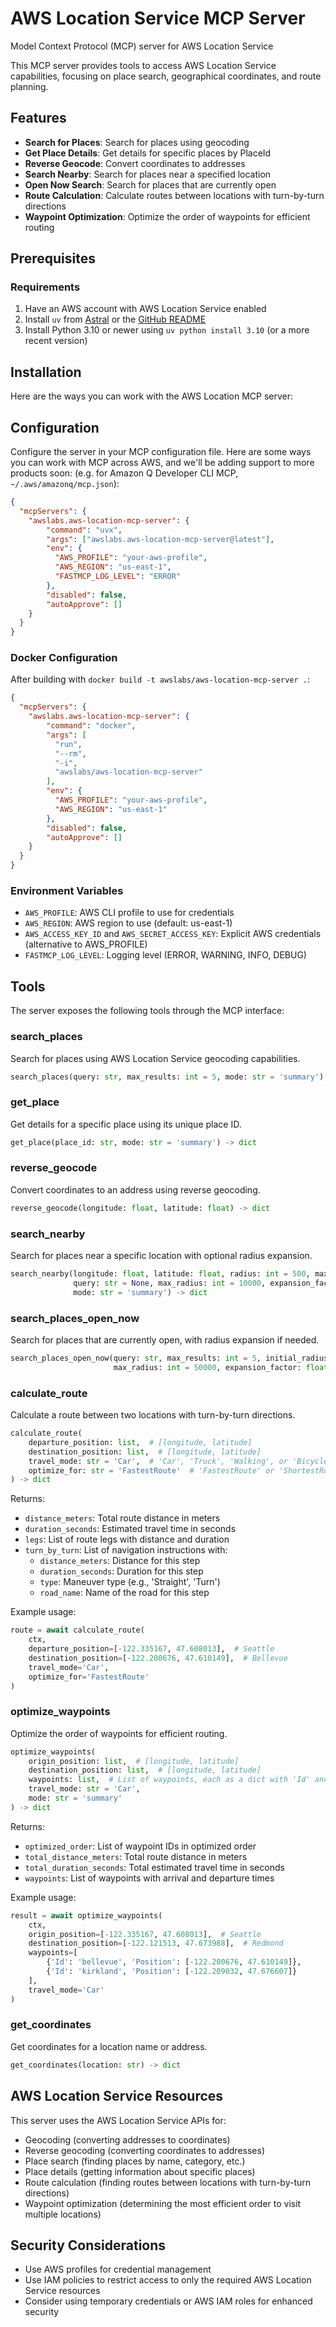 # AWS Location Service MCP Server

Model Context Protocol (MCP) server for AWS Location Service

This MCP server provides tools to access AWS Location Service capabilities, focusing on place search, geographical coordinates, and route planning.

## Features

- **Search for Places**: Search for places using geocoding
- **Get Place Details**: Get details for specific places by PlaceId
- **Reverse Geocode**: Convert coordinates to addresses
- **Search Nearby**: Search for places near a specified location
- **Open Now Search**: Search for places that are currently open
- **Route Calculation**: Calculate routes between locations with turn-by-turn directions
- **Waypoint Optimization**: Optimize the order of waypoints for efficient routing

## Prerequisites

### Requirements

1. Have an AWS account with AWS Location Service enabled
2. Install `uv` from [Astral](https://docs.astral.sh/uv/getting-started/installation/) or the [GitHub README](https://github.com/astral-sh/uv#installation)
3. Install Python 3.10 or newer using `uv python install 3.10` (or a more recent version)

## Installation

Here are the ways you can work with the AWS Location MCP server:

## Configuration

Configure the server in your MCP configuration file. Here are some ways you can work with MCP across AWS, and we'll be adding support to more products soon: (e.g. for Amazon Q Developer CLI MCP, `~/.aws/amazonq/mcp.json`):

```json
{
  "mcpServers": {
    "awslabs.aws-location-mcp-server": {
        "command": "uvx",
        "args": ["awslabs.aws-location-mcp-server@latest"],
        "env": {
          "AWS_PROFILE": "your-aws-profile",
          "AWS_REGION": "us-east-1",
          "FASTMCP_LOG_LEVEL": "ERROR"
        },
        "disabled": false,
        "autoApprove": []
    }
  }
}
```

### Docker Configuration

After building with `docker build -t awslabs/aws-location-mcp-server .`:

```json
{
  "mcpServers": {
    "awslabs.aws-location-mcp-server": {
        "command": "docker",
        "args": [
          "run",
          "--rm",
          "-i",
          "awslabs/aws-location-mcp-server"
        ],
        "env": {
          "AWS_PROFILE": "your-aws-profile",
          "AWS_REGION": "us-east-1"
        },
        "disabled": false,
        "autoApprove": []
    }
  }
}
```

### Environment Variables

- `AWS_PROFILE`: AWS CLI profile to use for credentials
- `AWS_REGION`: AWS region to use (default: us-east-1)
- `AWS_ACCESS_KEY_ID` and `AWS_SECRET_ACCESS_KEY`: Explicit AWS credentials (alternative to AWS_PROFILE)
- `FASTMCP_LOG_LEVEL`: Logging level (ERROR, WARNING, INFO, DEBUG)

## Tools

The server exposes the following tools through the MCP interface:

### search_places

Search for places using AWS Location Service geocoding capabilities.

```python
search_places(query: str, max_results: int = 5, mode: str = 'summary') -> dict
```

### get_place

Get details for a specific place using its unique place ID.

```python
get_place(place_id: str, mode: str = 'summary') -> dict
```

### reverse_geocode

Convert coordinates to an address using reverse geocoding.

```python
reverse_geocode(longitude: float, latitude: float) -> dict
```

### search_nearby

Search for places near a specific location with optional radius expansion.

```python
search_nearby(longitude: float, latitude: float, radius: int = 500, max_results: int = 5,
              query: str = None, max_radius: int = 10000, expansion_factor: float = 2.0,
              mode: str = 'summary') -> dict
```

### search_places_open_now

Search for places that are currently open, with radius expansion if needed.

```python
search_places_open_now(query: str, max_results: int = 5, initial_radius: int = 500,
                       max_radius: int = 50000, expansion_factor: float = 2.0) -> dict
```

### calculate_route

Calculate a route between two locations with turn-by-turn directions.

```python
calculate_route(
    departure_position: list,  # [longitude, latitude]
    destination_position: list,  # [longitude, latitude]
    travel_mode: str = 'Car',  # 'Car', 'Truck', 'Walking', or 'Bicycle'
    optimize_for: str = 'FastestRoute'  # 'FastestRoute' or 'ShortestRoute'
) -> dict
```

Returns:
- `distance_meters`: Total route distance in meters
- `duration_seconds`: Estimated travel time in seconds
- `legs`: List of route legs with distance and duration
- `turn_by_turn`: List of navigation instructions with:
  - `distance_meters`: Distance for this step
  - `duration_seconds`: Duration for this step
  - `type`: Maneuver type (e.g., 'Straight', 'Turn')
  - `road_name`: Name of the road for this step

Example usage:
```python
route = await calculate_route(
    ctx,
    departure_position=[-122.335167, 47.608013],  # Seattle
    destination_position=[-122.200676, 47.610149],  # Bellevue
    travel_mode='Car',
    optimize_for='FastestRoute'
)
```

### optimize_waypoints

Optimize the order of waypoints for efficient routing.

```python
optimize_waypoints(
    origin_position: list,  # [longitude, latitude]
    destination_position: list,  # [longitude, latitude]
    waypoints: list,  # List of waypoints, each as a dict with 'Id' and 'Position' [longitude, latitude]
    travel_mode: str = 'Car',
    mode: str = 'summary'
) -> dict
```

Returns:
- `optimized_order`: List of waypoint IDs in optimized order
- `total_distance_meters`: Total route distance in meters
- `total_duration_seconds`: Total estimated travel time in seconds
- `waypoints`: List of waypoints with arrival and departure times

Example usage:
```python
result = await optimize_waypoints(
    ctx,
    origin_position=[-122.335167, 47.608013],  # Seattle
    destination_position=[-122.121513, 47.673988],  # Redmond
    waypoints=[
        {'Id': 'bellevue', 'Position': [-122.200676, 47.610149]},
        {'Id': 'kirkland', 'Position': [-122.209032, 47.676607]}
    ],
    travel_mode='Car'
)
```

### get_coordinates

Get coordinates for a location name or address.

```python
get_coordinates(location: str) -> dict
```

## AWS Location Service Resources

This server uses the AWS Location Service APIs for:
- Geocoding (converting addresses to coordinates)
- Reverse geocoding (converting coordinates to addresses)
- Place search (finding places by name, category, etc.)
- Place details (getting information about specific places)
- Route calculation (finding routes between locations with turn-by-turn directions)
- Waypoint optimization (determining the most efficient order to visit multiple locations)

## Security Considerations

- Use AWS profiles for credential management
- Use IAM policies to restrict access to only the required AWS Location Service resources
- Consider using temporary credentials or AWS IAM roles for enhanced security
